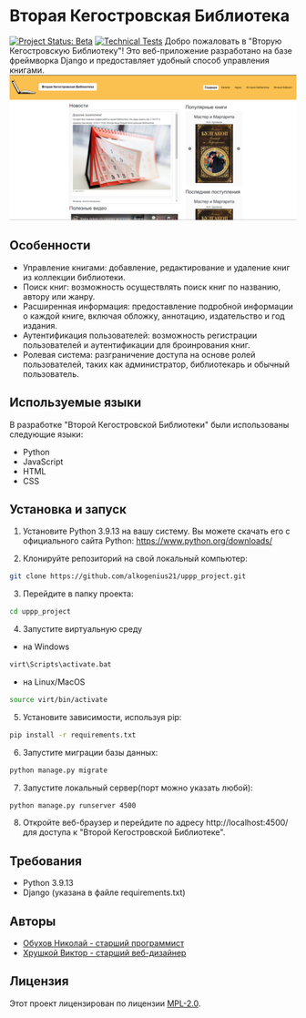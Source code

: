 # Вторая Кегостровская Библиотека
[![Project Status: Beta](https://img.shields.io/badge/status-alpha-orange.svg)](https://github.com/alkogenius21/uppp_project)
[![Technical Tests](https://img.shields.io/badge/tests-passing-brightgreen.svg)](https://github.com/alkogenius21/uppp_project)
Добро пожаловать в "Вторую Кегостровскую Библиотеку"! Это веб-приложение разработано на базе фреймворка Django и предоставляет удобный способ управления книгами.
![Кегостровская Библиотека](site_screen/main.png)

## Особенности

- Управление книгами: добавление, редактирование и удаление книг из коллекции библиотеки.
- Поиск книг: возможность осуществлять поиск книг по названию, автору или жанру.
- Расширенная информация: предоставление подробной информации о каждой книге, включая обложку, аннотацию, издательство и год издания.
- Аутентификация пользователей: возможность регистрации пользователей и аутентификации для броинрования книг.
- Ролевая система: разграничение доступа на основе ролей пользователей, таких как администратор, библиотекарь и обычный пользователь.


## Используемые языки

В разработке "Второй Кегостровской Библиотеки" были использованы следующие языки:

- Python
- JavaScript
- HTML
- CSS

## Установка и запуск

1. Установите Python 3.9.13 на вашу систему. Вы можете скачать его с официального сайта Python: https://www.python.org/downloads/

2. Клонируйте репозиторий на свой локальный компьютер:

```bash
git clone https://github.com/alkogenius21/uppp_project.git
```
3. Перейдите в папку проекта:

```bash
cd uppp_project
```
4. Запустите виртуальную среду
- на Windows
```bash
virt\Scripts\activate.bat
```
- на Linux/MacOS
```bash
source virt/bin/activate
```
5. Установите зависимости, используя pip:
```bash
pip install -r requirements.txt
```
6. Запустите миграции базы данных:
```bash
python manage.py migrate
```
7. Запустите локальный сервер(порт можно указать любой):
```bash
python manage.py runserver 4500
```
8. Откройте веб-браузер и перейдите по адресу http://localhost:4500/ для доступа к "Второй Кегостровской Библиотеке".

## Требования

- Python 3.9.13
- Django (указана в файле requirements.txt)

## Авторы

- [Обухов Николай - старший программист](mailto:fairdanger43@gmail.com)
- [Хрушкой Виктор - старший веб-дизайнер](mailto:vkhrushkoy@gmail.com)

## Лицензия

Этот проект лицензирован по лицензии [MPL-2.0](https://www.mozilla.org/en-US/MPL/2.0/).

